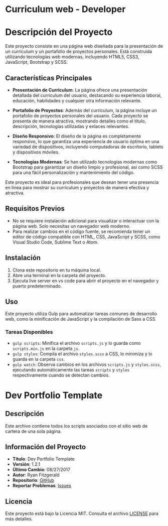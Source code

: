 # Curriculum web - Developer

# Descripción del Proyecto

Este proyecto consiste en una página web diseñada para la presentación de un curriculum y un portafolio de proyectos personales. Está construida utilizando tecnologías web modernas, incluyendo HTML5, CSS3, JavaScript, Bootstrap y SCSS.

## Características Principales

- **Presentación de Curriculum**: La página ofrece una presentación detallada del curriculum del usuario, destacando su experiencia laboral, educación, habilidades y cualquier otra información relevante.
  
- **Portafolio de Proyectos**: Además del curriculum, la página incluye un portafolio de proyectos personales del usuario. Cada proyecto se presenta de manera atractiva, mostrando detalles como el título, descripción, tecnologías utilizadas y enlaces relevantes.

- **Diseño Responsivo**: El diseño de la página es completamente responsivo, lo que garantiza una experiencia de usuario óptima en una variedad de dispositivos, incluyendo computadoras de escritorio, tablets y dispositivos móviles.

- **Tecnologías Modernas**: Se han utilizado tecnologías modernas como Bootstrap para garantizar un diseño limpio y profesional, así como SCSS para una fácil personalización y mantenimiento del código.

Este proyecto es ideal para profesionales que desean tener una presencia en línea para mostrar su curriculum y proyectos de manera efectiva y atractiva.

## Requisitos Previos

- No se requiere instalación adicional para visualizar o interactuar con la página web. Solo necesitas un navegador web moderno.
- Para realizar cambios en el código fuente, se recomienda tener un editor de código compatible con HTML, CSS, JavaScript y SCSS, como Visual Studio Code, Sublime Text o Atom.


## Instalación

1. Clona este repositorio en tu máquina local.
2. Abre una terminal en la carpeta del proyecto.
3. Ejecuta live server en vs code para abrir el proyecto en el navegador y puerto predeterminado. 

## Uso

Este proyecto utiliza Gulp para automatizar tareas comunes de desarrollo web, como la minificación de JavaScript y la compilación de Sass a CSS.

### Tareas Disponibles

- `gulp scripts`: Minifica el archivo `scripts.js` y lo guarda como `scripts.min.js` en la carpeta `js`.
- `gulp styles`: Compila el archivo `styles.scss` a CSS, lo minimiza y lo guarda en la carpeta `css`.
- `gulp watch`: Observa cambios en los archivos `scripts.js` y `styles.scss`, ejecutando automáticamente las tareas `scripts` y `styles` respectivamente cuando se detectan cambios.

# Dev Portfolio Template

## Descripción

Este archivo contiene todos los scripts asociados con el sitio web de cartera de una sola página.

## Información del Proyecto

- **Título**: Dev Portfolio Template
- **Versión**: 1.2.1
- **Último Cambio**: 08/27/2017
- **Autor**: Ryan Fitzgerald
- **Repositorio**: [GitHub](https://github.com/RyanFitzgerald/devportfolio-template)
- **Reportar Problemas**: [Issues](https://github.com/RyanFitzgerald/devportfolio-template/issues)

## Licencia

Este proyecto está bajo la Licencia MIT. Consulta el archivo [LICENSE](portfolio/LICENSE.md) para más detalles.
